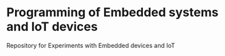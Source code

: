 # Programming of Embedded systems and IoT devices
Repository for Experiments with Embedded devices and IoT
